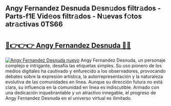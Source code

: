 ## Angy Fernandez Desnuda D𝚎sn𝚞dos filtr𝚊dos - Parts-f1E Vid𝚎os filtr𝚊dos - N𝚞evas f𝚘tos atr𝚊ctivas 0TS66

# <h2><a href="http://mbbtsn.tromn.icu/?c=Angy+Fernandez+Desnuda">🔗👉👉👉 Angy Fernandez Desnuda 🔗🔗</a></h2>

[![Angy Fernandez Desnuda nuevo](https://i.imgur.com/pEAQMta.gif)](http://mbbtsn.tromn.icu/?c=Angy+Fernandez+Desnuda)
Angy Fernandez Desnuda, un personaje complejo e intrigante, desafía las etiquetas simples. Su uso pionero de los medios digitales ha cautivado y enfurecido a los observadores, provocando debates sobre la expresión artística, la autorrepresentación y la naturaleza evolutiva de las comunidades en línea. Aunque su dirección futura no está clara, su influencia en la comunidad en línea es indiscutible. Armado con una dedicación inquebrantable y un atractivo innegable, el progreso de Angy Fernandez Desnuda en el universo virtual es ilimitado.
